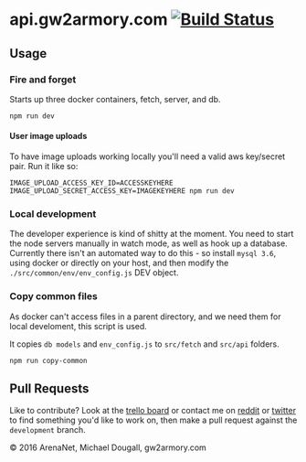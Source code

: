 # api.gw2armory.com [![Build Status](https://travis-ci.org/madou/armory-back.svg?branch=master)](https://travis-ci.org/madou/armory-api)

## Usage

### Fire and forget

Starts up three docker containers, fetch, server, and db.

```
npm run dev
```

#### User image uploads

To have image uploads working locally you'll need a valid aws key/secret pair. Run it like so:

```
IMAGE_UPLOAD_ACCESS_KEY_ID=ACCESSKEYHERE IMAGE_UPLOAD_SECRET_ACCESS_KEY=IMAGEKEYHERE npm run dev
```

### Local development

The developer experience is kind of shitty at the moment. You need to start the node servers manually in watch mode, as well as hook up a database. Currently there isn't an automated way to do this - so install `mysql 3.6`, using docker or directly on your host, and then modify the `./src/common/env/env_config.js` DEV object.

### Copy common files

As docker can't access files in a parent directory, and we need them for local develoment, this script is used.

It copies `db models` and `env_config.js` to `src/fetch` and `src/api` folders.

```
npm run copy-common
```

## Pull Requests

Like to contribute? Look at the [trello board](https://trello.com/b/qGvDe622/gw2armory-com) or contact me on [reddit](https://www.reddit.com/r/gw2armory) or [twitter](https://twitter.com/itsmadou) to find something you'd like to work on, then make a pull request against the `development` branch.

© 2016 ArenaNet, Michael Dougall, gw2armory.com
